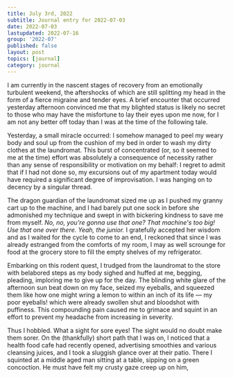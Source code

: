 ```yaml
---
title: July 3rd, 2022
subtitle: Journal entry for 2022-07-03
date: 2022-07-03
lastupdated: 2022-07-16
group: '2022-07'
published: false
layout: post
topics: [journal]
category: journal
---
```


I am currently in the nascent stages of recovery from an emotionally turbulent weekend, the aftershocks of which are still splitting my head in the form of a fierce migraine and tender eyes.
A brief encounter that occurred yesterday afternoon convinced me that my blighted status is likely no secret to those who may have the misfortune to lay their eyes upon me now, for I am not any better off today than I was at the time of the following tale. 

Yesterday, a small miracle occurred: I somehow managed to peel my weary body and soul up from the cushion of my bed in order to wash my dirty clothes at the laundromat. 
This burst of concentrated (or, so it seemed to me at the time) effort was absolutely a consequence of necessity rather than any sense of responsibility or motivation on my behalf: I regret to admit that if I had not done so, my excursions out of my apartment today would have required a significant degree of improvisation.
I was hanging on to decency by a singular thread. 

The dragon guardian of the laundromat sized me up as I pushed my granny cart up to the machine, and I had barely put one sock in before she admonished my technique and swept in with bickering kindness to save me from myself.
*No, no, you're gonna use that one? That machine's too big! Use that one over there. Yeah, the junior.*
I gratefully accepted her wisdom and as I waited for the cycle to come to an end, I reckoned that since I was already estranged from the comforts of my room, I may as well scrounge for food at the grocery store to fill the empty shelves of my refrigerator. 

Embarking on this rodent quest, I trudged from the laundromat to the store with belabored steps as my body sighed and huffed at me, begging, pleading, imploring me to give up for the day.
The blinding white glare of the afternoon sun beat down on my face, seized my eyeballs, and squeezed them like how one might wring a lemon to within an inch of its life — my poor eyeballs! which were already swollen shut and bloodshot with puffiness.
This compounding pain caused me to grimace and squint in an effort to prevent my headache from increasing in severity.

Thus I hobbled. 
What a sight for sore eyes! 
The sight would no doubt make them sorer. 
On the (thankfully) short path that I was on, I noticed that a health food cafe had recently opened, advertising smoothies and various cleansing juices, and I took a sluggish glance over at their patio. 
There I squinted at a middle aged man sitting at a table, sipping on a green concoction. 
He must have felt my crusty gaze creep up on him, 

